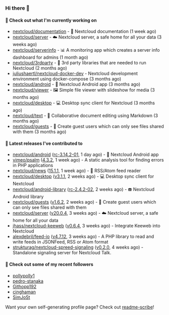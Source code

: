 ### Hi there 👋

#### 👷 Check out what I'm currently working on

- [nextcloud/documentation](https://github.com/nextcloud/documentation) - 📘 Nextcloud documentation (1 week ago)
- [nextcloud/server](https://github.com/nextcloud/server) - ☁️ Nextcloud server, a safe home for all your data (3 weeks ago)
- [nextcloud/serverinfo](https://github.com/nextcloud/serverinfo) - 📊 A monitoring app which creates a server info dashboard for admins (1 month ago)
- [nextcloud/3rdparty](https://github.com/nextcloud/3rdparty) - :battery: 3rd party libraries that are needed to run Nextcloud (2 months ago)
- [juliushaertl/nextcloud-docker-dev](https://github.com/juliushaertl/nextcloud-docker-dev) - Nextcloud development environment using docker-compose (3 months ago)
- [nextcloud/android](https://github.com/nextcloud/android) - 📱 Nextcloud Android app (3 months ago)
- [nextcloud/viewer](https://github.com/nextcloud/viewer) - 🖼 Simple file viewer with slideshow for media (3 months ago)
- [nextcloud/desktop](https://github.com/nextcloud/desktop) - 💻 Desktop sync client for Nextcloud (3 months ago)
- [nextcloud/text](https://github.com/nextcloud/text) - 📑 Collaborative document editing using Markdown (3 months ago)
- [nextcloud/guests](https://github.com/nextcloud/guests) - 🙈 Create guest users which can only see files shared with them (3 months ago)

#### 🔭 Latest releases I've contributed to

- [nextcloud/android](https://github.com/nextcloud/android) ([rc-3.14.2-01](https://github.com/nextcloud/android/releases/tag/rc-3.14.2-01), 1 day ago) - 📱 Nextcloud Android app
- [vimeo/psalm](https://github.com/vimeo/psalm) ([4.3.2](https://github.com/vimeo/psalm/releases/tag/4.3.2), 1 week ago) - A static analysis tool for finding errors in PHP applications
- [nextcloud/news](https://github.com/nextcloud/news) ([15.1.1](https://github.com/nextcloud/news/releases/tag/15.1.1), 1 week ago) - :newspaper: RSS/Atom feed reader
- [nextcloud/desktop](https://github.com/nextcloud/desktop) ([v3.1.1](https://github.com/nextcloud/desktop/releases/tag/v3.1.1), 2 weeks ago) - 💻 Desktop sync client for Nextcloud
- [nextcloud/android-library](https://github.com/nextcloud/android-library) ([rc-2.4.2-02](https://github.com/nextcloud/android-library/releases/tag/rc-2.4.2-02), 2 weeks ago) - ☎️ Nextcloud Android library
- [nextcloud/guests](https://github.com/nextcloud/guests) ([v1.6.2](https://github.com/nextcloud/guests/releases/tag/v1.6.2), 2 weeks ago) - 🙈 Create guest users which can only see files shared with them
- [nextcloud/server](https://github.com/nextcloud/server) ([v20.0.4](https://github.com/nextcloud/server/releases/tag/v20.0.4), 3 weeks ago) - ☁️ Nextcloud server, a safe home for all your data
- [jhass/nextcloud-keeweb](https://github.com/jhass/nextcloud-keeweb) ([v0.6.4](https://github.com/jhass/nextcloud-keeweb/releases/tag/v0.6.4), 3 weeks ago) - Integrate Keeweb into Nextcloud
- [alexdebril/feed-io](https://github.com/alexdebril/feed-io) ([v4.7.12](https://github.com/alexdebril/feed-io/releases/tag/v4.7.12), 3 weeks ago) - A PHP library to read and write feeds in JSONFeed, RSS or Atom format
- [strukturag/nextcloud-spreed-signaling](https://github.com/strukturag/nextcloud-spreed-signaling) ([v0.2.0](https://github.com/strukturag/nextcloud-spreed-signaling/releases/tag/v0.2.0), 4 weeks ago) - Standalone signaling server for Nextcloud Talk.

#### 👯 Check out some of my recent followers

- [pollypolly1](https://github.com/pollypolly1)
- [pedro-stanaka](https://github.com/pedro-stanaka)
- [Githopp192](https://github.com/Githopp192)
- [cinghaman](https://github.com/cinghaman)
- [SimJoSt](https://github.com/SimJoSt)

Want your own self-generating profile page? Check out [readme-scribe](https://github.com/muesli/readme-scribe)!
